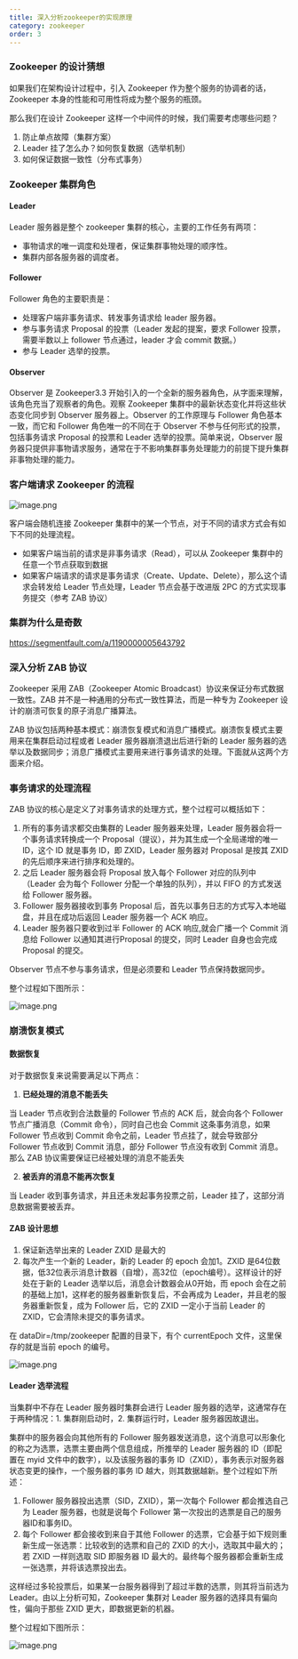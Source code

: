 ```yaml
---
title: 深入分析zookeeper的实现原理
category: zookeeper
order: 3
---
```




### Zookeeper 的设计猜想

如果我们在架构设计过程中，引入 Zookeeper 作为整个服务的协调者的话， Zookeeper 本身的性能和可用性将成为整个服务的瓶颈。

那么我们在设计 Zookeeper 这样一个中间件的时候，我们需要考虑哪些问题？

1. 防止单点故障（集群方案）
2. Leader 挂了怎么办？如何恢复数据（选举机制）
3. 如何保证数据一致性（分布式事务）



### Zookeeper 集群角色

#### Leader

Leader 服务器是整个 zookeeper 集群的核心，主要的工作任务有两项：

- 事物请求的唯一调度和处理者，保证集群事物处理的顺序性。 
- 集群内部各服务器的调度者。



#### Follower

Follower 角色的主要职责是：  

- 处理客户端非事务请求、转发事务请求给 leader 服务器。
- 参与事务请求 Proposal 的投票（Leader 发起的提案，要求 Follower 投票，需要半数以上 follower 节点通过，leader 才会 commit 数据。）
- 参与 Leader 选举的投票。



#### Observer

Observer 是 Zookeeper3.3 开始引入的一个全新的服务器角色，从字面来理解，该角色充当了观察者的角色。观察 Zookeeper 集群中的最新状态变化并将这些状态变化同步到 Observer 服务器上。Observer 的工作原理与 Follower 角色基本一致，而它和 Follower 角色唯一的不同在于 Observer 不参与任何形式的投票，包括事务请求 Proposal 的投票和 Leader 选举的投票。简单来说，Observer 服务器只提供非事物请求服务，通常在于不影响集群事务处理能力的前提下提升集群非事物处理的能力。



### 客户端请求 Zookeeper 的流程



![image.png](../../images/zookeeper/zk6.png)



客户端会随机连接 Zookeeper 集群中的某一个节点，对于不同的请求方式会有如下不同的处理流程。

- 如果客户端当前的请求是非事务请求（Read），可以从 Zookeeper 集群中的任意一个节点获取到数据
- 如果客户端请求的请求是事务请求（Create、Update、Delete），那么这个请求会转发给 Leader 节点处理，Leader 节点会基于改进版 2PC 的方式实现事务提交（参考 ZAB 协议）



### 集群为什么是奇数

https://segmentfault.com/a/1190000005643792



### 深入分析 ZAB 协议

Zookeeper 采用 ZAB（Zookeeper Atomic Broadcast）协议来保证分布式数据一致性。ZAB 并不是一种通用的分布式一致性算法，而是一种专为 Zookeeper 设计的崩溃可恢复的原子消息广播算法。



ZAB 协议包括两种基本模式：崩溃恢复模式和消息广播模式。崩溃恢复模式主要用来在集群启动过程或者 Leader 服务器崩溃退出后进行新的 Leader 服务器的选举以及数据同步；消息广播模式主要用来进行事务请求的处理。下面就从这两个方面来介绍。



### 事务请求的处理流程

ZAB 协议的核心是定义了对事务请求的处理方式，整个过程可以概括如下：

1. 所有的事务请求都交由集群的 Leader 服务器来处理，Leader 服务器会将一个事务请求转换成一个 Proposal（提议），并为其生成一个全局递增的唯一 ID，这个 ID 就是事务 ID，即 ZXID，Leader 服务器对 Proposal 是按其 ZXID 的先后顺序来进行排序和处理的。
2. 之后 Leader 服务器会将 Proposal 放入每个 Follower 对应的队列中（Leader 会为每个 Follower 分配一个单独的队列），并以 FIFO 的方式发送给 Follower 服务器。
3. Follower 服务器接收到事务 Proposal 后，首先以事务日志的方式写入本地磁盘，并且在成功后返回 Leader 服务器一个 ACK 响应。
4. Leader 服务器只要收到过半 Follower 的 ACK 响应,就会广播一个 Commit 消息给 Follower 以通知其进行Proposal 的提交，同时 Leader 自身也会完成 Proposal 的提交。



Observer 节点不参与事务请求，但是必须要和 Leader 节点保持数据同步。

整个过程如下图所示：



![image.png](../../images/zookeeper/zk7.png)



### 崩溃恢复模式

#### 数据恢复

对于数据恢复来说需要满足以下两点：

1. **已经处理的消息不能丢失**

当 Leader 节点收到合法数量的 Follower 节点的 ACK 后，就会向各个 Follower 节点广播消息（Commit 命令），同时自己也会 Commit 这条事务消息，如果 Follower 节点收到 Commit 命令之前，Leader 节点挂了，就会导致部分 Follower 节点收到 Commit 消息，部分 Follower 节点没有收到 Commit 消息。那么 ZAB 协议需要保证已经被处理的消息不能丢失

2. **被丢弃的消息不能再次恢复**

当 Leader 收到事务请求，并且还未发起事务投票之前，Leader 挂了，这部分消息数据需要被丢弃。



#### ZAB 设计思想

1. 保证新选举出来的 Leader ZXID 是最大的
2. 每次产生一个新的 Leader，新的 Leader 的 epoch 会加1。ZXID 是64位数据，低32位表示消息计数器（自增），高32位（epoch编号）。这样设计的好处在于新的 Leader 选举以后，消息会计数器会从0开始，而 epoch 会在之前的基础上加1，这样老的服务器重新恢复后，不会再成为 Leader，并且老的服务器重新恢复，成为 Follower 后，它的 ZXID 一定小于当前 Leader 的 ZXID，它会清除未提交的事务请求。



在 dataDir=/tmp/zookeeper 配置的目录下，有个 currentEpoch 文件，这里保存的就是当前 epoch 的编号。



![image.png](../../images/zookeeper/zk8.png)



#### Leader 选举流程

当集群中不存在 Leader 服务器时集群会进行 Leader 服务器的选举，这通常存在于两种情况：1. 集群刚启动时，2. 集群运行时，Leader 服务器因故退出。

集群中的服务器会向其他所有的 Follower 服务器发送消息，这个消息可以形象化的称之为选票，选票主要由两个信息组成，所推举的 Leader 服务器的 ID（即配置在 myid 文件中的数字），以及该服务器的事务 ID（ZXID），事务表示对服务器状态变更的操作，一个服务器的事务 ID 越大，则其数据越新。整个过程如下所述：

1. Follower 服务器投出选票（SID，ZXID），第一次每个 Follower 都会推选自己为 Leader 服务器，也就是说每个 Follower 第一次投出的选票是自己的服务器ID和事务ID。
2. 每个 Follower 都会接收到来自于其他 Follower 的选票，它会基于如下规则重新生成一张选票：比较收到的选票和自己的 ZXID 的大小，选取其中最大的；若 ZXID 一样则选取 SID 即服务器 ID 最大的。最终每个服务器都会重新生成一张选票，并将该选票投出去。



这样经过多轮投票后，如果某一台服务器得到了超过半数的选票，则其将当前选为 Leader。由以上分析可知，Zookeeper 集群对 Leader 服务器的选择具有偏向性，偏向于那些 ZXID 更大，即数据更新的机器。



整个过程如下图所示：



![image.png](../../images/zookeeper/zk9.png)